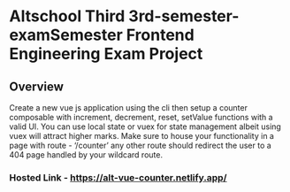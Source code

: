 # Altschool Third 3rd-semester-examSemester Frontend Engineering Exam Project

## Overview

Create a new vue js application using the cli then setup a counter composable with increment, decrement, reset, setValue functions with a valid UI. You can use local state or vuex for state management albeit using vuex will attract higher marks. Make sure to house your functionality in a page with route - ‘/counter’ any other route should redirect the user to a 404 page handled by your wildcard route.

### Hosted Link - <https://alt-vue-counter.netlify.app/>
